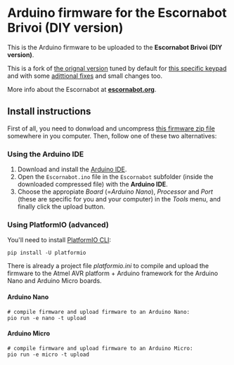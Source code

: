 # Arduino firmware for the Escornabot Brivoi (DIY version)

This is the Arduino firmware to be uploaded to the **Escornabot Brivoi (DIY version)**.

This is a fork of [the orignal version](https://github.com/escornabot/arduino) tuned by default for [this specific keypad](https://github.com/mgesteiro/escornakeypad) and with some [adittional fixes](https://github.com/escornabot/arduino/pull/18) and small changes too.

More info about the Escornabot at **[escornabot.org](https://escornabot.org)**.


## Install instructions

First of all, you need to donwload and uncompress [this firmware zip file](https://github.com/roboteach-es/escornabot-firmware-DIY/archive/refs/tags/v1.6.2-RT.zip) somewhere in you computer. Then, follow one of these two alternatives:

### Using the Arduino IDE

1. Download and install the [Arduino IDE](https://www.arduino.cc/en/Main/Software).
2. Open the `Escornabot.ino` file in the `Escornabot` subfolder (inside the downloaded compressed file) with the **Arduino IDE**.
3. Choose the appropiate *Board* (=*Arduino Nano*), *Processor* and *Port* (these are specific for you and your computer) in the *Tools* menu, and finally click the upload button.


### Using PlatformIO (advanced)

You'll need to install [PlatformIO CLI](https://platformio.org/install/cli):

    pip install -U platformio

There is already a project file *platformio.ini* to compile and upload the
firmware to the Atmel AVR platform + Arduino framework for the Arduino Nano
and Arduino Micro boards.

#### Arduino Nano

    # compile firmware and upload firmware to an Arduino Nano:
    pio run -e nano -t upload

#### Arduino Micro

    # compile firmware and upload firmware to an Arduino Micro:
    pio run -e micro -t upload

